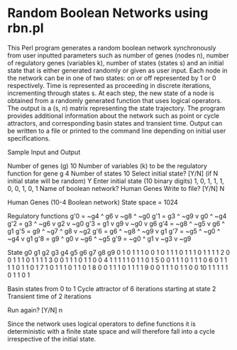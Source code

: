 # Random Boolean Networks using rbn.pl

This Perl program generates a random boolean network synchronously from user inputted parameters such as number of genes (nodes n), number of regulatory genes (variables k), number of states (states s) and an initial state that is either generated randomly or given as user input. Each node in the network can be in one of two states: on or off represented by 1 or 0 respectively. Time is represented as proceeding in discrete iterations, incrementing through states s. At each step, the new state of a node is obtained from a randomly generated function that uses logical operators. The output is a (s, n) matrix representing the state trajectory. The program provides additional information about the network such as point or cycle attractors, and corresponding basin states and transient time. Output can be written to a file or printed to the command line depending on initial user specifications.

Sample Input and Output

Number of genes (g)
10
Number of variables (k) to be the regulatory function for gene g
4
Number of states
10
Select initial state? [Y/N] (if N initial state will be random)
Y
Enter initial state (10 binary digits)
1, 0, 1, 1, 1, 0, 0, 1, 0, 1
Name of boolean network?
Human Genes
Write to file? [Y/N]
N

Human Genes (10-4 Boolean network)
State space = 1024

Regulatory functions
g'0 = ~g4 ^ g6 v ~g8 ^ ~g0
g'1 = g3 ^ ~g9 v g0 ^ ~g4
g'2 = g3 ^ ~g6 v g2 v ~g0
g'3 = g1 v g9 v ~g0 v g6
g'4 = ~g8 ^ ~g5 v g6 ^ g1
g'5 = g9 ^ ~g7 ^ g8 v ~g2
g'6 = g6 ^ ~g8 ^ ~g9 v g1
g'7 = ~g5 ^ ~g0 ^ ~g4 v g1
g'8 = g9 ^ g0 v ~g6 ^ ~g5
g'9 = ~g0 ^ g1 v ~g3 v ~g9

State    g0    g1    g2    g3    g4    g5    g6    g7    g8    g9
0    1    0    1    1    1    0    0    1    0    1
1    1    0    1    1    1    0    1    1    1    1
2    0    0    1    1    1    0    1    1    1    1
3    0    0    1    1    1    0    1    1    0    0
4    1    1    1    1    1    0    1    1    0    1
5    0    0    1    1    1    0    1    1    1    0
6    0    1    1    1    1    0    1    1    0    1
7    1    0    1    1    1    0    1    1    0    1
8    0    0    1    1    1    0    1    1    1    1
9    0    0    1    1    1    0    1    1    0    0
10    1    1    1    1    1    0    1    1    0    1

Basin states from 0 to 1
Cycle attractor of 6 iterations starting at state 2
Transient time of 2 iterations

Run again? [Y/N]
n

Since the network uses logical operators to define functions it is deterministic with a finite state space and will therefore fall into a cycle irrespective of the initial state.
